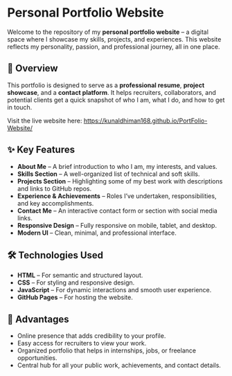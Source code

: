# Personal Portfolio Website

Welcome to the repository of my **personal portfolio website** – a digital space where I showcase my skills, projects, and experiences. This website reflects my personality, passion, and professional journey, all in one place.

## 🚀 Overview

This portfolio is designed to serve as a **professional resume**, **project showcase**, and a **contact platform**. It helps recruiters, collaborators, and potential clients get a quick snapshot of who I am, what I do, and how to get in touch.

Visit the live website here: https://kunaldhiman168.github.io/PortFolio-Website/

## ✨ Key Features

-  **About Me** – A brief introduction to who I am, my interests, and values.
-  **Skills Section** – A well-organized list of technical and soft skills.
-  **Projects Section** – Highlighting some of my best work with descriptions and links to GitHub repos.
-  **Experience & Achievements** – Roles I’ve undertaken, responsibilities, and key accomplishments.
-  **Contact Me** – An interactive contact form or section with social media links.
-  **Responsive Design** – Fully responsive on mobile, tablet, and desktop.
-  **Modern UI** – Clean, minimal, and professional interface.

## 🛠️ Technologies Used

- **HTML** – For semantic and structured layout.
- **CSS** – For styling and responsive design.
- **JavaScript** – For dynamic interactions and smooth user experience.
- **GitHub Pages** – For hosting the website.


## 🎯 Advantages

-  Online presence that adds credibility to your profile.
-  Easy access for recruiters to view your work.
-  Organized portfolio that helps in internships, jobs, or freelance opportunities.
-  Central hub for all your public work, achievements, and contact details.



